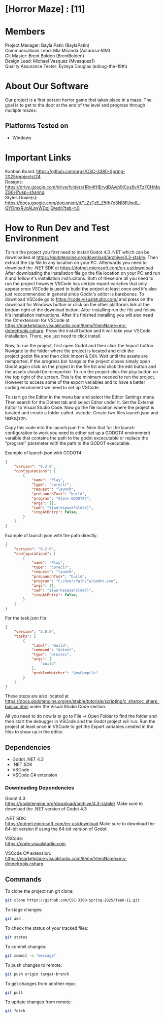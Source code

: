 # [Horror Maze] : [11]
# Members
Project Manager: Bayla Patin (BaylaPatin)\
Communications Lead: Mia Miranda (Astarosa-MM)\
Git Master: Brent Bolden (BrentBolden)\
Design Lead: Michael Vasquez (Mvasquez1)\
Quality Assurance Tester: Eyzeya Douglas (edoug-the-19th)

# About Our Software
Our project is a first person horror game that takes place in a maze. The goal is to get to the door at the end of the level and progress through multiple mazes.
## Platforms Tested on
- Windows
# Important Links
Kanban Board: https://github.com/orgs/CSC-3380-Spring-2025/projects/24 \
Designs: https://drive.google.com/drive/folders/1Rv4fHErvdDAwb9iCyz6vXTz7CHMqZG6H?usp=sharing \
Styles Guide(s): https://docs.google.com/document/d/1_ZzTzE_Z5fh7o3Nl8PJiodl_-QYDmxRJcALpyWDgjjQ/edit?tab=t.0

# How to Run Dev and Test Environment
To run the project you first need to install Godot 4.3 .NET which can be downloaded at https://godotengine.org/download/archive/4.3-stable. Then extract the zip file to any location on your PC. 
Afterwards you need to download the .NET SDK at https://dotnet.microsoft.com/en-us/download. After downloading the installation file go the file location on your PC and run it and follow it's installation instrucitons. Both of these are all you need to run the project however VSCode has certain export variabes that only appear once VSCode is used to build the porject at least once and it's also just reccommended in general since Godot's editor is barebones. 
To download VSCode go to https://code.visualstudio.com/ and press on the download for Windows button or click on the other platforms link at the bottom right of the download button. After installing run the file and follow it's installation instructions. After it's finished installing you will also need the C# extension for VSCode at https://marketplace.visualstudio.com/items?itemName=ms-dotnettools.csharp. Press the install button and it will take your VSCode installation. There, you just need to click install.

Now, to run the project, first open Godot and then click the Import button. Navigate to the folder where the project is located and click the project.godot file and then click Import & Edit. Wait until the assets are reimported. If the progress bar hangs or the project closes simply open Godot again click on the project in the file list and click the edit button and the assets should be reimported. To run the project click the play button on the top right of the screen. This is the minimum needed to run the project. However to access some of the export variables and to have a better coding enviroment we need to set up VSCode.

To start go the Editor in the menu bar and select the Editor Settings menu. Then search for the Dotnet tab and select Editor under it. Set the External Editor to Visual Studio Code. Now go the file location where the project is located and create a folder called .vscode. Create two files launch.json and tasks.json.

Copy this code into the launch.json file. Note that for the launch configuration to work you need to either set up a GODOT4 environment varaible that contains the path to the godot excecutable or replace the "program" parameter with the path to the GODOT executable.

Example of launch.json with GODOT4:
```json
{
    "version": "0.2.0",
    "configurations": [
        {
            "name": "Play",
            "type": "coreclr",
            "request": "launch",
            "preLaunchTask": "build",
            "program": "${env:GODOT4}",
            "args": [],
            "cwd": "${workspaceFolder}",
            "stopAtEntry": false,
        }
    ]
}
```
Example of launch.json with the path directly:

```json
{
    "version": "0.2.0",
    "configurations": [
        {
            "name": "Play",
            "type": "coreclr",
            "request": "launch",
            "preLaunchTask": "build",
            "program": "C:/User/Path/To/Godot.exe",
            "args": [],
            "cwd": "${workspaceFolder}",
            "stopAtEntry": false,
        }
    ]
}
```

For the task.json file:
```json
{
    "version": "2.0.0",
    "tasks": [
        {
            "label": "build",
            "command": "dotnet",
            "type": "process",
            "args": [
                "build"
            ],
            "problemMatcher": "$msCompile"
        }
    ]
}
```
These steps are also located at https://docs.godotengine.org/en/stable/tutorials/scripting/c_sharp/c_sharp_basics.html under the Visual Studio Code section.

All you need to do now is to go to File -> Open Folder to find the folder and then start the debugger in VSCode and the Godot project will run. Run the project at least once in VSCode to get the Export variables created in the files to show up in the editor.

## Dependencies
- Godot .NET 4.3 
- .NET SDK
- VSCode
- VSCode C# extension
### Downloading Dependencies
Godot 4.3:\
https://godotengine.org/download/archive/4.3-stable/
Make sure to download the .NET version of Godot 4.3 

.NET SDK:\
https://dotnet.microsoft.com/en-us/download
Make sure to download the 64-bit version if using the 64-bit version of Godot.

VSCode: \
https://code.visualstudio.com 

VSCode C# extension: \
https://marketplace.visualstudio.com/items?itemName=ms-dotnettools.csharp
## Commands

To clone the project run git clone:
```sh
git clone https://github.com/CSC-3380-Spring-2025/Team-11.git
```
To stage changes:
```sh
git add .
```
To check the status of your tracked files:
```sh
git status
```
To commit changes:
```sh
git commit -m "message"
```
To push changes to remote:
```sh
git push origin target-branch
```
To get changes from another repo:
```sh
git pull
```
To update changes from remote:
```sh
git fetch
```

